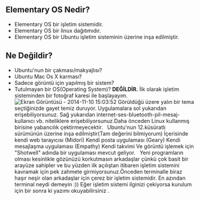 
## Elementary OS Nedir?

  * Elementary OS bir işletim sistemidir.
  * Elementary OS bir linux dağıtımıdır.
  * Elementary OS bir Ubuntu işletim sisteminin üzerine inşa edilmiştir.

## Ne Değildir?

  * Ubuntu'nun bir çakması/makyajlısı?
  * Ubuntu Mac Os X karması?
  * Sadece görüntü için yapılmış bir sistem?
  * Tutulmayan bir OS(Operating System)?
**DEĞİLDİR.** İlk olarak işletim sisteminden bir fotoğraf karesi ile başlayayım. ![Ekran Görüntüsü - 2014-11-10 15:03:52](http://cagataycali.me/wp-content/uploads/2014/11/Ekran-Goeruentuesue-2014-11-10-150352-300x168.png) Görüldüğü üzere yalın bir tema seçtiğinizde gayet temiz duruyor. Uygulamalara sol yukarıdan erişebiliyorsunuz. Sağ yukarıdan internet-ses-bluetooth-pil-mesaj-kullanıcı vb. niteliklere erişebiliyorsunuz.Daha önceden Linux kullanmış birisine yabancılık çektirmeyecektir.   Ubuntu'nun 12.küsüratlı sürümünün üzerine inşa edilmiştir(Tam değerini bilmiyorum) İçerisinde kendi web tarayıcısı (Midori) Kendi posta uygulaması (Geary) Kendi mesajlaşma uygulaması (Empathy) Kendi takvimi Ve görüntü işlemek için "Shotwell" adında bir uygulaması mevcut geliyor.   Yeni programların olması kesinlikle gözünüzü korkutmasın arkadaşlar çünkü çok basit bir arayüze sahipler ve bu yüzden ilk açılıştan itibaren işletim sistemini kavramak için pek zahmete girmiyorsunuz.Önceden terminalle biraz haşır neşir olan arkadaşlar için çerez bir işletim sistemidir. En azından terminal neydi demeyin :)) Eğer işletim sistemi ilginizi çekiyorsa kurulum için bir sonra ki yazımı okuyabilirsiniz .